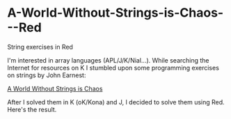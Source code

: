 # A-World-Without-Strings-is-Chaos---Red
String exercises in Red

I'm interested in array languages (APL/J/K/Nial...). While searching the Internet for resources on K I stumbled upon some programming exercises on strings by John Earnest:

[A World Without Strings is Chaos](http://beyondloom.com/blog/strings.html)

After I solved them in K (oK/Kona) and J, I decided to solve them using Red. Here's the result.
